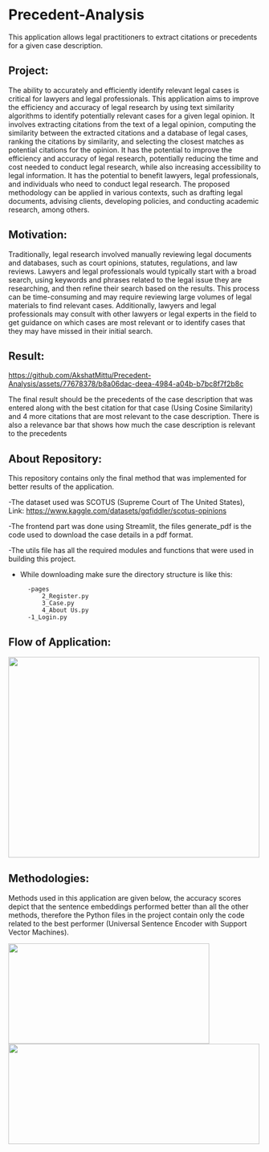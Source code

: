 # Precedent-Analysis
This application allows legal practitioners to extract citations or precedents for a given case description.

## Project:
The ability to accurately and efficiently identify relevant legal cases is critical for lawyers and legal professionals. This application aims to improve the efficiency and accuracy of legal research by using text similarity algorithms to identify potentially relevant cases for a given legal opinion. It involves extracting citations from the text of a legal opinion, computing the similarity between the extracted citations and a database of legal cases, ranking the citations by similarity, and selecting the closest matches as potential citations for the opinion. It has the potential to improve the efficiency and accuracy of legal research, potentially reducing the time and cost needed to conduct legal research, while also increasing accessibility to legal information. It has the potential to benefit lawyers, legal professionals, and individuals who need to conduct legal research. The proposed methodology can be applied in various contexts, such as drafting legal documents, advising clients, developing policies, and conducting academic research, among others.

## Motivation:
Traditionally, legal research involved manually reviewing legal documents and databases, such as court opinions, statutes, regulations, and law reviews. Lawyers and legal professionals would typically start with a broad search, using keywords and phrases related to the legal issue they are researching, and then refine their search based on the results. This process can be time-consuming and may require reviewing large volumes of legal materials to find relevant cases. Additionally, lawyers and legal professionals may consult with other lawyers or legal experts in the field to get guidance on which cases are most relevant or to identify cases that they may have missed in their initial search.

## Result:


https://github.com/AkshatMittu/Precedent-Analysis/assets/77678378/b8a06dac-deea-4984-a04b-b7bc8f7f2b8c




The final result should be the precedents of the case description that was entered along with the best citation for that case (Using Cosine Similarity) and 4 more citations that are most relevant to the case description. There is also a relevance bar that shows how much the case description is relevant to the precedents



## About Repository:
This repository contains only the final method that was implemented for better results of the application.

-The dataset used was SCOTUS (Supreme Court of The United States), 
  Link: https://www.kaggle.com/datasets/gqfiddler/scotus-opinions
  
-The frontend part was done using Streamlit, the files generate_pdf is the code used to download the case details in a pdf format.

-The utils file has all the required modules and functions that were used in building this project.

- While downloading make sure the directory structure is like this:
  
        -pages
            2_Register.py
            3_Case.py
            4_About Us.py
        -1_Login.py
## Flow of Application:
<img src="https://github.com/AkshatMittu/Precedent-Analysis/assets/77678378/cae25231-fd72-4531-bcab-a38cbd74d376" width="500" height="400" />

## Methodologies:
Methods used in this application are given below, the accuracy scores depict that the sentence embeddings performed better than all the other methods, therefore the Python files in the project contain only the code related to the best performer (Universal Sentence Encoder with Support Vector Machines).

<img src="https://github.com/AkshatMittu/Precedent-Analysis/assets/77678378/027d87cc-1c74-425f-bd56-ac763dd49da6" width="400" height="200" />
<img src="https://github.com/AkshatMittu/Precedent-Analysis/assets/77678378/67bc3709-b463-4776-8e96-32172170750b" width="500" height="200" />



